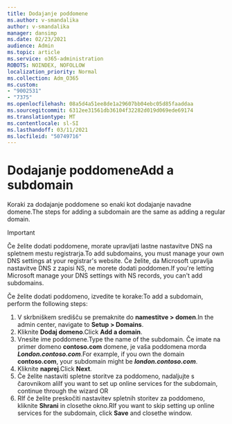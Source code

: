 ```yaml
---
title: Dodajanje poddomene
ms.author: v-smandalika
author: v-smandalika
manager: dansimp
ms.date: 02/23/2021
audience: Admin
ms.topic: article
ms.service: o365-administration
ROBOTS: NOINDEX, NOFOLLOW
localization_priority: Normal
ms.collection: Adm_O365
ms.custom:
- "9002531"
- "7375"
ms.openlocfilehash: 08a5d4a51ee8de1a29607bb04ebc05d85faaddaa
ms.sourcegitcommit: 6312ee31561db36104f32282d019d069ede69174
ms.translationtype: MT
ms.contentlocale: sl-SI
ms.lasthandoff: 03/11/2021
ms.locfileid: "50749716"
---
```

# <a name="add-a-subdomain"></a><span data-ttu-id="ad2c1-102">Dodajanje poddomene</span><span class="sxs-lookup"><span data-stu-id="ad2c1-102">Add a subdomain</span></span>

<span data-ttu-id="ad2c1-103">Koraki za dodajanje poddomene so enaki kot dodajanje navadne domene.</span><span class="sxs-lookup"><span data-stu-id="ad2c1-103">The steps for adding a subdomain are the same as adding a regular domain.</span></span> 

> [!IMPORTANT]
> <span data-ttu-id="ad2c1-104">Če želite dodati poddomene, morate upravljati lastne nastavitve DNS na spletnem mestu registrarja.</span><span class="sxs-lookup"><span data-stu-id="ad2c1-104">To add subdomains, you must manage your own DNS settings at your registrar's website.</span></span> <span data-ttu-id="ad2c1-105">Če želite, da Microsoft upravlja nastavitve DNS z zapisi NS, ne morete dodati poddomen.</span><span class="sxs-lookup"><span data-stu-id="ad2c1-105">If you're letting Microsoft manage your DNS settings with NS records, you can't add subdomains.</span></span> 

<span data-ttu-id="ad2c1-106">Če želite dodati poddomeno, izvedite te korake:</span><span class="sxs-lookup"><span data-stu-id="ad2c1-106">To add a subdomain, perform the following steps:</span></span>

1. <span data-ttu-id="ad2c1-107">V skrbniškem središču se premaknite do **namestitve > domen**.</span><span class="sxs-lookup"><span data-stu-id="ad2c1-107">In the admin center, navigate to **Setup > Domains**.</span></span>
2. <span data-ttu-id="ad2c1-108">Kliknite **Dodaj domeno**.</span><span class="sxs-lookup"><span data-stu-id="ad2c1-108">Click **Add a domain**.</span></span>
3. <span data-ttu-id="ad2c1-109">Vnesite ime poddomene.</span><span class="sxs-lookup"><span data-stu-id="ad2c1-109">Type the name of the subdomain.</span></span> <span data-ttu-id="ad2c1-110">Če imate na primer domeno **contoso.com** domene, je vaša poddomena morda **_London.contoso.com_**.</span><span class="sxs-lookup"><span data-stu-id="ad2c1-110">For example, if you own the domain **contoso.com**, your subdomain might be **_london.contoso.com_**.</span></span>
4. <span data-ttu-id="ad2c1-111">Kliknite **naprej**.</span><span class="sxs-lookup"><span data-stu-id="ad2c1-111">Click **Next**.</span></span>
5. <span data-ttu-id="ad2c1-112">Če želite nastaviti spletne storitve za poddomeno, nadaljujte s čarovnikom ali</span><span class="sxs-lookup"><span data-stu-id="ad2c1-112">If you want to set up online services for the subdomain, continue through the wizard OR</span></span>
6. <span data-ttu-id="ad2c1-113">RIf če želite preskočiti nastavitev spletnih storitev za poddomeno, kliknite **Shrani** in closethe okno.</span><span class="sxs-lookup"><span data-stu-id="ad2c1-113">RIf you want to skip setting up online services for the subdomain, click **Save** and closethe window.</span></span>

